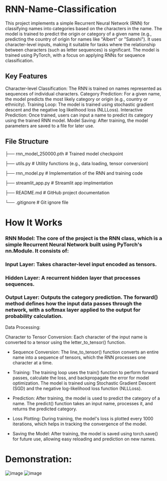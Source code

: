 # RNN-Name-Classification
This project implements a simple Recurrent Neural Network (RNN) for classifying names into categories based on the characters in the name. The model is trained to predict the origin or category of a given name (e.g., predicting the country of origin for names like "Albert" or "Satoshi"). It uses character-level inputs, making it suitable for tasks where the relationship between characters (such as letter sequences) is significant. The model is trained using PyTorch, with a focus on applying RNNs for sequence classification.

## Key Features
Character-level Classification: The RNN is trained on names represented as sequences of individual characters.
Category Prediction: For a given name, the model predicts the most likely category or origin (e.g., country or ethnicity).
Training Loop: The model is trained using stochastic gradient descent and the negative log likelihood loss (NLLLoss).
Interactive Prediction: Once trained, users can input a name to predict its category using the trained RNN model.
Model Saving: After training, the model parameters are saved to a file for later use.

## File Structure
├── rnn_model_250000.pth         # Trained model checkpoint

├── utils.py                     # Utility functions (e.g., data loading, tensor conversion)

├── rnn_model.py                 # Implementation of the RNN and training code

├── streamlit_app.py             # Streamlit app implmentation

├── README.md                    # GitHub project documentation

└── .gitignore                   # Git ignore file

# How It Works
### RNN Model: The core of the project is the RNN class, which is a simple Recurrent Neural Network built using PyTorch's nn.Module. It consists of:

### Input Layer: Takes character-level input encoded as tensors.
### Hidden Layer: A recurrent hidden layer that processes sequences.
### Output Layer: Outputs the category prediction. The forward() method defines how the input data passes through the network, with a softmax layer applied to the output for probability calculation.
Data Processing:

Character to Tensor Conversion: Each character of the input name is converted to a tensor using the letter_to_tensor() function.

- Sequence Conversion: The line_to_tensor() function converts an entire name into a sequence of tensors, which the RNN processes one character at a time.
- Training: The training loop uses the train() function to perform forward passes, calculate the loss, and backpropagate the error for model optimization. The model is trained using Stochastic Gradient Descent (SGD) and the negative log-likelihood loss function (NLLLoss).

- Prediction: After training, the model is used to predict the category of a name. The predict() function takes an input name, processes it, and returns the predicted category.

- Loss Plotting: During training, the model's loss is plotted every 1000 iterations, which helps in tracking the convergence of the model.

- Saving the Model: After training, the model is saved using torch.save() for future use, allowing easy reloading and prediction on new names.

# Demonstration:

![image](https://github.com/user-attachments/assets/7fb5acb0-9a75-48b4-991b-67d7018ff27a)
![image](https://github.com/user-attachments/assets/32996254-05d5-4dac-b902-d17630fce111)

